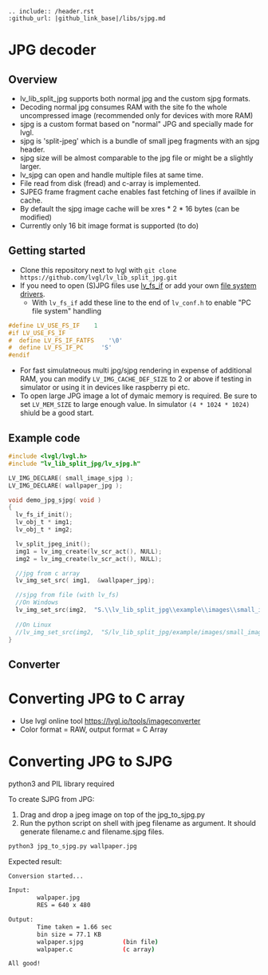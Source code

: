 ```eval_rst
.. include:: /header.rst 
:github_url: |github_link_base|/libs/sjpg.md
```

# JPG decoder

## Overview
  - lv_lib_split_jpg supports both normal jpg and the custom sjpg formats.
  - Decoding normal jpg consumes RAM with the site fo the whole uncompressed image (recommended only for devices with more RAM)
  - sjpg is a custom format based on "normal" JPG and specially made for lvgl.
  - sjpg is 'split-jpeg' which is a bundle of small jpeg fragments with an sjpg header.
  - sjpg size will be almost comparable to the jpg file or might be a slightly larger.
  - lv_sjpg can open and handle multiple files at same time.
  - File read from disk (fread) and c-array is implemented.
  - SJPEG frame fragment cache enables fast fetching of lines if availble in cache.
  - By default the sjpg image cache will be xres * 2 * 16 bytes (can be modified)
  - Currently only 16 bit image format is supported (to do)

## Getting started
- Clone this repository next to lvgl with `git clone https://github.com/lvgl/lv_lib_split_jpg.git`
- If you need to open (S)JPG files use [lv_fs_if](https://github.com/lvgl/lv_fs_if) or add your own [file system drivers](https://docs.lvgl.io/latest/en/html/overview/file-system.html).
  - With `lv_fs_if` add these line to the end of `lv_conf.h` to enable "PC file system" handling
```c
#define LV_USE_FS_IF	1
#if LV_USE_FS_IF
#  define LV_FS_IF_FATFS    '\0'
#  define LV_FS_IF_PC     'S'
#endif  
```
- For fast simulatneous multi jpg/sjpg rendering in expense of additional RAM, you can modify `LV_IMG_CACHE_DEF_SIZE` to 2 or above if testing in simulator or using it in devices like raspberry pi etc.
- To open large JPG image a lot of dymaic memory is required. Be sure to set `LV_MEM_SIZE` to large enough value. In simulator `(4 * 1024 * 1024)` shiuld be a good start.
 
## Example code
```c
#include <lvgl/lvgl.h>
#include "lv_lib_split_jpg/lv_sjpg.h"

LV_IMG_DECLARE( small_image_sjpg );
LV_IMG_DECLARE( wallpaper_jpg );

void demo_jpg_sjpg( void )
{
  lv_fs_if_init();
  lv_obj_t * img1;
  lv_obj_t * img2;

  lv_split_jpeg_init();
  img1 = lv_img_create(lv_scr_act(), NULL);
  img2 = lv_img_create(lv_scr_act(), NULL);

  //jpg from c array
  lv_img_set_src( img1,  &wallpaper_jpg);

  //sjpg from file (with lv_fs)
  //On Windows
  lv_img_set_src(img2,  "S.\\lv_lib_split_jpg\\example\\images\\small_image.sjpg"); 
  
  //On Linux
  //lv_img_set_src(img2,  "S/lv_lib_split_jpg/example/images/small_image.sjpg"); 
}
```
## Converter

# Converting JPG to C array
  - Use lvgl online tool https://lvgl.io/tools/imageconverter 
  - Color format = RAW, output format = C Array
  
# Converting JPG to SJPG  
 python3 and PIL library required

To create SJPG from JPG:
1. Drag and drop a jpeg image on top of the jpg_to_sjpg.py 
2. Run the python script on shell with jpeg filename as argument. It should generate filename.c and filename.sjpg files.
```sh
python3 jpg_to_sjpg.py wallpaper.jpg
```
Expected result:
```sh
Conversion started...

Input:
        walpaper.jpg
        RES = 640 x 480

Output:
        Time taken = 1.66 sec
        bin size = 77.1 KB
        walpaper.sjpg           (bin file)
        walpaper.c              (c array)

All good!
```

